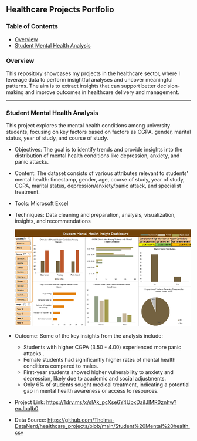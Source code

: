 ## Healthcare Projects Portfolio

### Table of Contents
- [Overview](#overview)
- [Student Mental Health Analysis](#student-mental-health-analysis)


### Overview
This repository showcases my projects in the healthcare sector, where I leverage data to perform insightful analyses and uncover meaningful patterns. The aim is to extract insights that can support better decision-making and improve outcomes in healthcare delivery and management.

---

### Student Mental Health Analysis
This project explores the mental health conditions among university students, focusing on key factors based on factors as CGPA, gender, marital status, year of study, and course of study.
- Objectives: The goal is to identify trends and provide insights into the distribution of mental health conditions like depression, anxiety, and panic attacks.
- Content: The dataset consists of various attributes relevant to students' mental health: timestamp, gender, age, course of study, year of study, CGPA, marital status, depression/anxiety/panic attack, and specialist treatment.
- Tools: Microsoft Excel
- Techniques: Data cleaning and preparation, analysis, visualization, insights, and recommendations

  <img src="https://github.com/Thelma-DataNerd/data_analysis_projects_using_excel/blob/main/Dashboard.png" width="500"/>
  
- Outcome: Some of the key insights from the analysis include:
  * Students with higher CGPA (3.50 - 4.00) experienced more panic attacks..
  * Female students had significantly higher rates of mental health conditions compared to males.
  * First-year students showed higher vulnerability to anxiety and depression, likely due to academic and social adjustments.
  * Only 6% of students sought medical treatment, indicating a potential gap in mental health awareness or access to resources.
  
- Project Link: https://1drv.ms/x/s!Ak_pcXse6Y4UbxDaiIJlMR0znhw?e=JbqIb0
- Data Source: https://github.com/Thelma-DataNerd/healthcare_projects/blob/main/Student%20Mental%20health.csv

